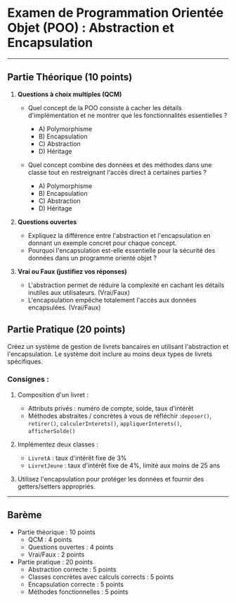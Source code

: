 
# Examen de Programmation Orientée Objet (POO) : Abstraction et Encapsulation

---

## **Partie Théorique (10 points)**

1. **Questions à choix multiples (QCM)**
    - Quel concept de la POO consiste à cacher les détails d'implémentation et ne montrer que les fonctionnalités essentielles ?
        - A) Polymorphisme
        - B) Encapsulation
        - C) Abstraction
        - D) Héritage

    - Quel concept combine des données et des méthodes dans une classe tout en restreignant l'accès direct à certaines parties ?
        - A) Polymorphisme
        - B) Encapsulation
        - C) Abstraction
        - D) Héritage

2. **Questions ouvertes**
    - Expliquez la différence entre l'abstraction et l'encapsulation en donnant un exemple concret pour chaque concept.
    - Pourquoi l'encapsulation est-elle essentielle pour la sécurité des données dans un programme orienté objet ?

3. **Vrai ou Faux (justifiez vos réponses)**
    - L'abstraction permet de réduire la complexité en cachant les détails inutiles aux utilisateurs. (Vrai/Faux)
    - L'encapsulation empêche totalement l'accès aux données encapsulées. (Vrai/Faux)


## **Partie Pratique (20 points)**

Créez un système de gestion de livrets bancaires en utilisant l'abstraction et l'encapsulation. 
Le système doit inclure au moins deux types de livrets spécifiques.

### Consignes :

1. Composition d'un livret :
    - Attributs privés : numéro de compte, solde, taux d'intérêt
    - Méthodes abstraites / concrètes à vous de réfléchir :`deposer()`, `retirer()`, `calculerInterets()`, `appliquerInterets()`, `afficherSolde()`

2. Implémentez deux classes :
    - `LivretA` : taux d'intérêt fixe de 3%
    - `LivretJeune` : taux d'intérêt fixe de 4%, limité aux moins de 25 ans

3. Utilisez l'encapsulation pour protéger les données et fournir des getters/setters appropriés.

---

## **Barème**
- Partie théorique : 10 points
    - QCM : 4 points
    - Questions ouvertes : 4 points
    - Vrai/Faux : 2 points
- Partie pratique : 20 points
    - Abstraction correcte : 5 points
    - Classes concrètes avec calculs corrects : 5 points
    - Encapsulation correcte : 5 points
    - Méthodes fonctionnelles : 5 points
